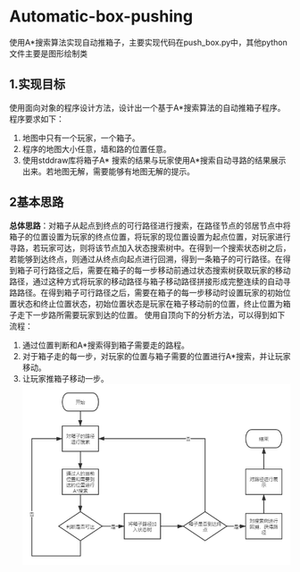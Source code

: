 # Automatic-box-pushing
使用A*搜索算法实现自动推箱子，主要实现代码在push_box.py中，其他python文件主要是图形绘制类
## 1.实现目标
使用面向对象的程序设计方法，设计出一个基于A*搜索算法的自动推箱子程序。程序要求如下：
1. 地图中只有一个玩家，一个箱子。
2. 程序的地图大小任意，墙和路的位置任意。
3. 使用stddraw库将箱子A* 搜索的结果与玩家使用A*搜索自动寻路的结果展示出来。若地图无解，需要能够有地图无解的提示。

## 2基本思路
**总体思路**：对箱子从起点到终点的可行路径进行搜索，在路径节点的邻居节点中将箱子的位置设置为玩家的终点位置，将玩家的现位置设置为起点位置，对玩家进行寻路，若玩家可达，则将该节点加入状态搜索树中。在得到一个搜索状态树之后，若能够到达终点，则通过从终点向起点进行回溯，得到一条箱子的可行路径。在得到箱子可行路径之后，需要在箱子的每一步移动前通过状态搜索树获取玩家的移动路径，通过这种方式将玩家的移动路径与箱子移动路径拼接形成完整连续的自动寻路路径。在得到箱子可行路径之后，需要在箱子的每一步移动时设置玩家的初始位置状态和终止位置状态，初始位置状态是玩家在箱子移动前的位置，终止位置为箱子走下一步路所需要玩家到达的位置。
使用自顶向下的分析方法，可以得到如下流程：
1. 通过位置判断和A*搜索得到箱子需要走的路程。
2. 对于箱子走的每一步，对玩家的位置与箱子需要的位置进行A*搜索，并让玩家移动。
3. 让玩家推箱子移动一步。
![avatar](/pic/flow.png)
